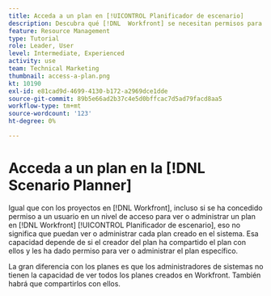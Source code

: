 ```yaml
---
title: Acceda a un plan en [!UICONTROL Planificador de escenario]
description: Descubra qué [!DNL  Workfront] se necesitan permisos para que los usuarios tengan acceso a los planes de la [!UICONTROL Planificador de escenario].
feature: Resource Management
type: Tutorial
role: Leader, User
level: Intermediate, Experienced
activity: use
team: Technical Marketing
thumbnail: access-a-plan.png
kt: 10190
exl-id: e81cad9d-4699-4130-b172-a2969dce1dde
source-git-commit: 89b5e66ad2b37c4e5d0bffcac7d5ad79facd8aa5
workflow-type: tm+mt
source-wordcount: '123'
ht-degree: 0%

---
```


# Acceda a un plan en la [!DNL Scenario Planner]

Igual que con los proyectos en [!DNL Workfront], incluso si se ha concedido permiso a un usuario en un nivel de acceso para ver o administrar un plan en [!DNL Workfront] [!UICONTROL Planificador de escenario], eso no significa que puedan ver o administrar cada plan creado en el sistema. Esa capacidad depende de si el creador del plan ha compartido el plan con ellos y les ha dado permiso para ver o administrar el plan específico.

La gran diferencia con los planes es que los administradores de sistemas no tienen la capacidad de ver todos los planes creados en Workfront. También habrá que compartirlos con ellos.
